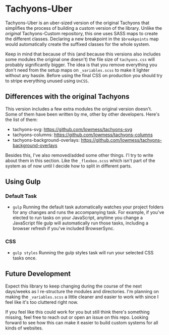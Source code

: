 # Tachyons-Uber
Tachyons-Uber is an uber-sized version of the original Tachyons that simplifies the process of building a custom version of the library. Unlike the _original_ Tachyons-Custom repository, this one uses SASS maps to create the different classes. Declaring a new breakpoint in the `$breakpoints` map would automatically create the suffixed classes for the whole system.

Keep in mind that because of this (and because this versions also includes some modules the original one doesn't) the file size of `tachyons.css` will probably significantly bigger. The idea is that you remove everything you don't need from the setup maps on `_variables.scss` to make it lighter without any hassle. Before using the final CSS on production you should try to stripe everything unused using `UnCSS`.

## Differences with the original Tachyons
This version includes a few extra modules the original version doesn't. Some of them have been written by me, other by other developers. Here's the list of them:
- tachyons-svg: https://github.com/lowmess/tachyons-svg
- tachyons-columns: https://github.com/lowmess/tachyons-columns
- tachyons-background-overlays: https://github.com/lowmess/tachyons-background-overlays

Besides this, I've also removed/added some other things. I'l try to write about them in this section. Like the `_flexbox.scss` which isn't part of the system as of now until I decide how to split in different parts.

## Using Gulp
### Default Task
- `gulp`
  Running the default task automatically watches your project folders for any changes and runs the accompanying task. For example, if you've elected to run tasks on your JavaScript, anytime you change a JavaScript file gulp will automatically run those tasks, including a browser refresh if you've included BrowserSync.

### CSS
- `gulp styles`
  Running the gulp styles task will run your selected CSS tasks once.

## Future Development
Expect this library to keep changing during the course of the next days/weeks as I re-structure the modules and directories. I'm planning on making the `_variables.scss` a little cleaner and easier to work with since I feel like it's too cluttered right now.

If you feel like this could work for you but still think there's something missing, feel free to reach out or open an issue on this repo. Looking forward to see how this can make it easier to build custom systems for all kinds of websites.
